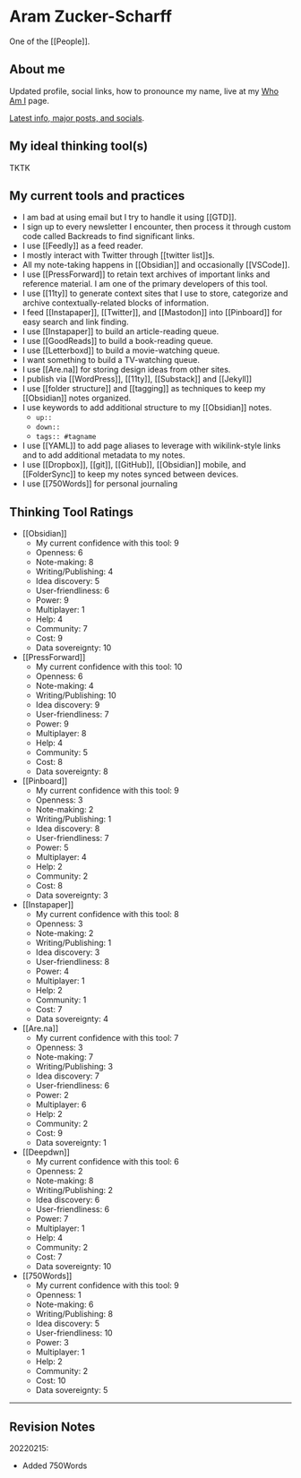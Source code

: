 # Aram Zucker-Scharff

One of the [[People]].

## About me

Updated profile, social links, how to pronounce my name, live at my <a href="https://aramzs.github.io/aramzs/" rel="me">Who Am I</a> page.

[Latest info, major posts, and socials](https://aramzs.glitch.me/).

## My ideal thinking tool(s)

TKTK

## My current tools and practices

* I am bad at using email but I try to handle it using [[GTD]].
* I sign up to every newsletter I encounter, then process it through custom code called Backreads to find significant links.
* I use [[Feedly]] as a feed reader.
* I mostly interact with Twitter through [[twitter list]]s.
* All my note-taking happens in [[Obsidian]] and occasionally [[VSCode]].
* I use [[PressForward]] to retain text archives of important links and reference material. I am one of the primary developers of this tool.
* I use [[11ty]] to generate context sites that I use to store, categorize and archive contextually-related blocks of information.
* I feed [[Instapaper]], [[Twitter]], and [[Mastodon]] into [[Pinboard]] for easy search and link finding.
* I use [[Instapaper]] to build an article-reading queue.
* I use [[GoodReads]] to build a book-reading queue.
* I use [[Letterboxd]] to build a movie-watching queue.
* I want something to build a TV-watching queue.
* I use [[Are.na]] for storing design ideas from other sites.
* I publish via [[WordPress]], [[11ty]], [[Substack]] and [[Jekyll]]
* I use [[folder structure]] and [[tagging]] as techniques to keep my [[Obsidian]] notes organized.
* I use keywords to add additional structure to my [[Obsidian]] notes.
	* `up::`
	* `down::`
	* `tags:: #tagname`
* I use [[YAML]] to add page aliases to leverage with wikilink-style links and to add additional metadata to my notes.
* I use [[Dropbox]], [[git]], [[GitHub]], [[Obsidian]] mobile, and [[FolderSync]] to keep my notes synced between devices.
* I use [[750Words]] for personal journaling

## Thinking Tool Ratings

* [[Obsidian]]
	* My current confidence with this tool: 9
	* Openness: 6
	* Note-making: 8
	* Writing/Publishing: 4
	* Idea discovery: 5
	* User-friendliness: 6
	* Power: 9
	* Multiplayer: 1
	* Help: 4
	* Community: 7
	* Cost: 9
	* Data sovereignty: 10
* [[PressForward]]
	* My current confidence with this tool: 10
	* Openness: 6
	* Note-making: 4
	* Writing/Publishing: 10
	* Idea discovery: 9
	* User-friendliness: 7
	* Power: 9
	* Multiplayer: 8
	* Help: 4
	* Community: 5
	* Cost: 8
	* Data sovereignty: 8
* [[Pinboard]]
	* My current confidence with this tool: 9
	* Openness: 3
	* Note-making: 2
	* Writing/Publishing: 1
	* Idea discovery: 8
	* User-friendliness: 7
	* Power: 5
	* Multiplayer: 4
	* Help: 2
	* Community: 2
	* Cost: 8
	* Data sovereignty: 3
* [[Instapaper]]
	* My current confidence with this tool: 8
	* Openness: 3
	* Note-making: 2
	* Writing/Publishing: 1
	* Idea discovery: 3
	* User-friendliness: 8
	* Power: 4
	* Multiplayer: 1
	* Help: 2
	* Community: 1
	* Cost: 7
	* Data sovereignty: 4
* [[Are.na]]
	* My current confidence with this tool: 7
	* Openness: 3
	* Note-making: 7
	* Writing/Publishing: 3
	* Idea discovery: 7
	* User-friendliness: 6
	* Power: 2
	* Multiplayer: 6
	* Help: 2
	* Community: 2
	* Cost: 9
	* Data sovereignty: 1
* [[Deepdwn]]
	* My current confidence with this tool: 6
	* Openness: 2
	* Note-making: 8
	* Writing/Publishing: 2
	* Idea discovery: 6
	* User-friendliness: 6
	* Power: 7
	* Multiplayer: 1
	* Help: 4
	* Community: 2
	* Cost: 7
	* Data sovereignty: 10
* [[750Words]]
	* My current confidence with this tool: 9
	* Openness: 1
	* Note-making: 6
	* Writing/Publishing: 8
	* Idea discovery: 5
	* User-friendliness: 10
	* Power: 3
	* Multiplayer: 1
	* Help: 2
	* Community: 2
	* Cost: 10
	* Data sovereignty: 5

---

## Revision Notes

20220215:
* Added 750Words
